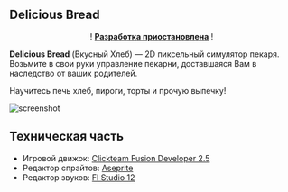## Delicious Bread
<p style="text-align:center;">! <u><b>Разработка приостановлена</b></u> !</p>

**Delicious Bread** (Вкусный Хлеб) — 2D пиксельный симулятор пекаря. Возьмите в свои руки управление пекарни, доставшаяся Вам в наследство от ваших родителей. 

Научитесь печь хлеб, пироги, торты и прочую выпечку!

![screenshot](https://sun9-23.userapi.com/impg/LV87Z6qD6FzkkjJ8SEjq3KyauJiA4D8Pf6CElw/MTud-ADI4ww.jpg?size=1280x720&quality=96&sign=bae1e4234785ce0c833c8f1b9022964b&type=album)

## Техническая часть
- Игровой движок: [Clickteam Fusion Developer 2.5](https://www.clickteam.com/clickteam-fusion-2-5-developer)
- Редактор спрайтов: [Aseprite](https://www.aseprite.org/)
- Редактор звуков: [Fl Studio 12](https://www.image-line.com/fl-studio/)
